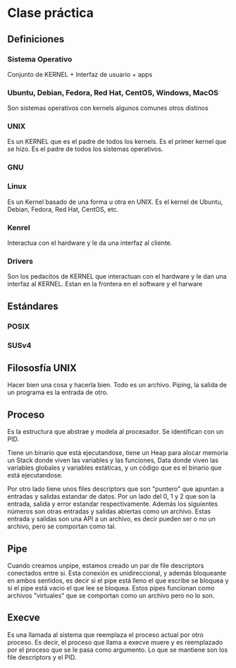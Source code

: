 # Clase práctica

## Definiciones

### Sistema Operativo

Conjunto de KERNEL + Interfaz de usuario + apps

### Ubuntu, Debian, Fedora, Red Hat, CentOS, Windows, MacOS

Son sistemas operativos con kernels algunos comunes otros distinos

### UNIX

Es un KERNEL que es el padre de todos los kernels. Es el primer kernel que se hizo. Es el padre de todos los sistemas operativos.

### GNU

### Linux

Es un Kernel basado de una forma u otra en UNIX. Es el kernel de Ubuntu, Debian, Fedora, Red Hat, CentOS, etc.

### Kenrel

Interactua con el hardware y le da una interfaz al cliente.

### Drivers

Son los pedacitos de KERNEL que interactuan con el hardware y le dan una interfaz al KERNEL. Estan en la frontera en el software y el harware

## Estándares

### POSIX

### SUSv4

## Filososfía UNIX

Hacer bien una cosa y hacerla bien. Todo es un archivo. Piping, la salida de un programa es la entrada de otro.

## Proceso

Es la estructura que abstrae y modela al procesador. Se identifican con un PID.

Tiene un binario que está ejecutandose, tiene un Heap para alocar memoria un Stack donde viven las variables y las funciones, Data donde viven las variables globales y variables estáticas, y un código que es el binario que está ejecutandose.

Por otro lado tiene unos files descriptors que son "puntero" que apuntan a entradas y salidas estandar de datos. Por un lado del 0, 1 y 2 que son la entrada, salida y error estandar respectivamente. Además los siguientes números son otras entradas y salidas abiertas como un archivo. Estas entrada y salidas son una API a un archivo, es decir pueden ser o no un archivo, pero se comportan como tal.

## Pipe

Cuando creamos unpipe, estamos creado un par de file descriptors conectados entre si. Esta conexión es unidireccional, y además bloqueante en ambos sentidos, es decir si el pipe está lleno el que escribe se bloquea y si el pipe está vacio el que lee se bloquea. Estos pipes funcionan como archivos "virtuales" que se comportan como un archivo pero no lo son.

## Execve

Es una llamada al sistema que reemplaza el proceso actual por otro proceso. Es decir, el proceso que llama a execve muere y es reemplazado por el proceso que se le pasa como argumento. Lo que se mantiene son los file descriptors y el PID.
